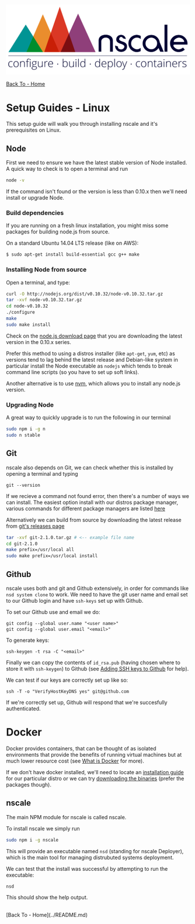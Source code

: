 
![nscale](../_imgs/logo.png)

[Back To - Home](../README.md)

# Setup Guides - Linux

This setup guide will walk you through installing nscale and it's prerequisites on Linux.

## Node

First we need to ensure we have the latest stable version of
Node installed. A quick way to check is to open a terminal
and run

```sh
node -v
```

If the command isn't found or the version is less than 0.10.x
then we'll need install or upgrade Node.

### Build dependencies

If you are running on a fresh linux installation, you might miss some packages for building node.js from source.

On a standard Ubuntu 14.04 LTS release (like on AWS):
```bash
$ sudo apt-get install build-essential gcc g++ make
```

### Installing Node from source

Open a terminal, and type:

```sh
curl -O http://nodejs.org/dist/v0.10.32/node-v0.10.32.tar.gz
tar -xvf node-v0.10.32.tar.gz
cd node-v0.10.32
./configure
make
sudo make install
```

Check on the [node.js download page](hhttp://nodejs.org/download/) that you are downloading the latest version in the 0.10.x series.

Prefer this method to using a distros installer (like `apt-get`, `yum`, etc)
as versions tend to lag behind the latest release and  Debian-like system in particular install the Node executable as `nodejs` which tends to
break command line scripts (so you have to set up soft links).

Another alternative is to use [nvm](http://github.com/creationix/nvm), which allows you to install any node.js version.

### Upgrading Node

A great way to quickly upgrade is to run the following in our terminal

```sh
sudo npm i -g n
sudo n stable
```

## Git

nscale also depends on Git, we can check whether this is installed
by opening a terminal and typing

```
git --version
```

If we recieve a command not found error, then there's a number of ways
we can install. The easiest option install with our distros package manager,
various commands for different package managers are listed [here][git-install]

Alternatively we can build from source by downloading the latest
release from [git's releases page][git-releases]

```sh
tar -xvf git-2.1.0.tar.gz # <-- example file name
cd git-2.1.0
make prefix=/usr/local all
sudo make prefix=/usr/local install
```

## Github

nscale uses both and git and Github extensively, in order for commands
like `nsd system clone` to work. We need to have the git user name and
email set to our Github login and have `ssh-keys` set up with Github.

To set our Github use and email we do:

```
git config --global user.name "<user name>"
git config --global user.email "<email>"
```

To generate keys:

```
ssh-keygen -t rsa -C "<email>"
```

Finally we can copy the contents of `id_rsa.pub` (having chosen where to store it with `ssh-keygen`) to Github (see [Adding SSH keys to Github][] for help).

We can test if our keys are correctly set up like so:

```
ssh -T -o "VerifyHostKeyDNS yes" git@github.com
```

If we're correctly set up, Github will respond that we're succesfully authenticated.

# Docker

Docker provides containers, that can be thought of as isolated environments
that provide the benefits of running virtual machines but at much
lower resource cost (see [What is Docker][] for more).

If we don't have docker installed, we'll need to locate an
[installation guide][docker-install] for our particular
distro or we can try [downloading the binaries][docker-install-binaries]
(prefer the packages though).


## nscale

The main NPM module for nscale is called nscale.

To install nscale we simply run

```sh
sudo npm i -g nscale
```

This will provide an executable named `nsd` (standing for nscale Deployer),
which is the main tool for managing distrubuted systems deployment.

We can test that the install was successful by attempting to run the executable:

```
nsd
```

This should show the help output.

<br/>
[Back To - Home](../README.md)


[Linux Development Quick Start Guide]: Linux-Development-Quick-Start-Guide

[nscale]: #nscale

[What is Docker]: https://www.docker.com/whatisdocker/
[docker-install]: https://docs.docker.com/installation/#installation
[docker-install-binaries]: https://docs.docker.com/installation/binaries/
[git-install]: http://git-scm.com/download/linux
[git-releases]: https://github.com/git/git/releases/

[generating ssh keys article]: https://help.github.com/articles/generating-ssh-keys

[Adding SSH keys to Github]: https://help.github.com/articles/generating-ssh-keys#step-3-add-your-ssh-key-to-github
